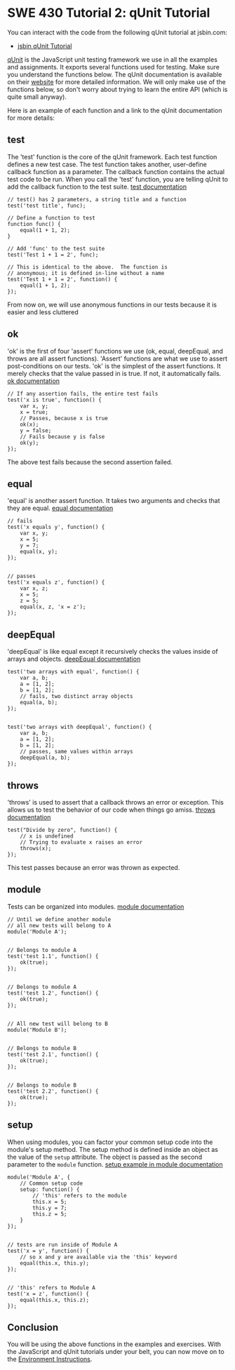 SWE 430 Tutorial 2:  qUnit Tutorial
========================================================================

You can interact with the code from the following qUnit tutorial at jsbin.com:

- [jsbin qUnit Tutorial](http://jsbin.com/swe430_qunit_tutorial/latest/edit?javascript,live)


[qUnit](http://qunitjs.com) is the JavaScript unit testing framework we use in all the examples and assignments.  It exports several functions used for testing.  Make sure you understand the functions below.  The qUnit documentation is available on their
[website](http://api.qunitjs.com)
for more detailed information.  We will only make use of the functions below, so don't worry about trying to learn the entire API (which is quite small anyway).

Here is an example of each function and a link to the qUnit documentation for more details:


test
----

The 'test' function is the core of the qUnit framework.  Each test function defines a new test case.  The test function takes another, user-define callback function as a parameter.  The callback function contains the actual test code to be run.  When you call the 'test' function, you are telling qUnit to add the callback function to the test suite.
[test documentation](http://api.qunitjs.com/test/)

    // test() has 2 parameters, a string title and a function
    test('test title', func);
                                
    // Define a function to test
    function func() {
        equal(1 + 1, 2);
    }

    // Add 'func' to the test suite
    test('Test 1 + 1 = 2', func);

    // This is identical to the above.  The function is
    // anonymous; it is defined in-line without a name
    test('Test 1 + 1 = 2', function() {
        equal(1 + 1, 2);
    });

From now on, we will use anonymous functions in our tests because it 
is easier and less cluttered


ok
---

'ok' is the first of four 'assert' functions we use (ok, equal, deepEqual, and throws are all assert functions).  'Assert' functions are what we use to assert post-conditions on our tests.  'ok' is the simplest of the assert functions.  It merely checks that the value passed in is true.  If not, it automatically fails.
[ok documentation](http://api.qunitjs.com/ok/)

    // If any assertion fails, the entire test fails
    test('x is true', function() {
        var x, y;
        x = true;
        // Passes, because x is true
        ok(x);
        y = false;
        // Fails because y is false
        ok(y);
    });

The above test fails because the second assertion failed.


equal
-----

'equal' is another assert function.  It takes two arguments and checks that they are equal.
[equal documentation](http://api.qunitjs.com/equal/)

    // fails
    test('x equals y', function() {
        var x, y;
        x = 5;
        y = 7;
        equal(x, y);
    });


    // passes
    test('x equals z', function() {
        var x, z;
        x = 5;
        z = 5;
        equal(x, z, 'x = z');
    });


deepEqual
---------

'deepEqual' is like equal except it recursively checks the values inside of arrays and objects.
[deepEqual documentation](http://api.qunitjs.com/deepEqual/)

    test('two arrays with equal', function() {
        var a, b;
        a = [1, 2];
        b = [1, 2];
        // fails, two distinct array objects
        equal(a, b);
    });


    test('two arrays with deepEqual', function() {
        var a, b;
        a = [1, 2];
        b = [1, 2];
        // passes, same values within arrays
        deepEqual(a, b);
    });


throws
------

'throws' is used to assert that a callback throws an error or exception.  This allows us to test the behavior of our code when things go amiss.
[throws documentation](http://api.qunitjs.com/throws/)

    test("Divide by zero", function() {
        // x is undefined
        // Trying to evaluate x raises an error
        throws(x);                
    });

This test passes because an error was thrown as expected.


module
------

Tests can be organized into modules.
[module documentation](http://api.qunitjs.com/module/)

    // Until we define another module
    // all new tests will belong to A
    module('Module A');


    // Belongs to module A
    test('test 1.1', function() {
        ok(true);
    });


    // Belongs to module A
    test('test 1.2', function() {
        ok(true);
    });


    // All new test will belong to B
    module('Module B');


    // Belongs to module B
    test('test 2.1', function() {
        ok(true);
    });


    // Belongs to module B
    test('test 2.2', function() {
        ok(true);
    });


setup
-----

When using modules, you can factor your common setup code into the module's setup method.  The setup method is defined inside an object as the value of the `setup` attribute.  The object is passed as the second parameter to the `module` function.
[setup example in module documentation](http://api.qunitjs.com/module/)

    module('Module A', {
        // Common setup code
        setup: function() {
            // 'this' refers to the module
            this.x = 5;
            this.y = 7;
            this.z = 5;
        }
    });


    // tests are run inside of Module A
    test('x = y', function() {
        // so x and y are available via the 'this' keyword
        equal(this.x, this.y);
    });


    // 'this' refers to Module A
    test('x = z', function() {
        equal(this.x, this.z);
    });


Conclusion
----------

You will be using the above functions in the examples and exercises.  With the JavaScript and qUnit tutorials under your belt, you can now move on to the [Environment Instructions](instructions.html).
